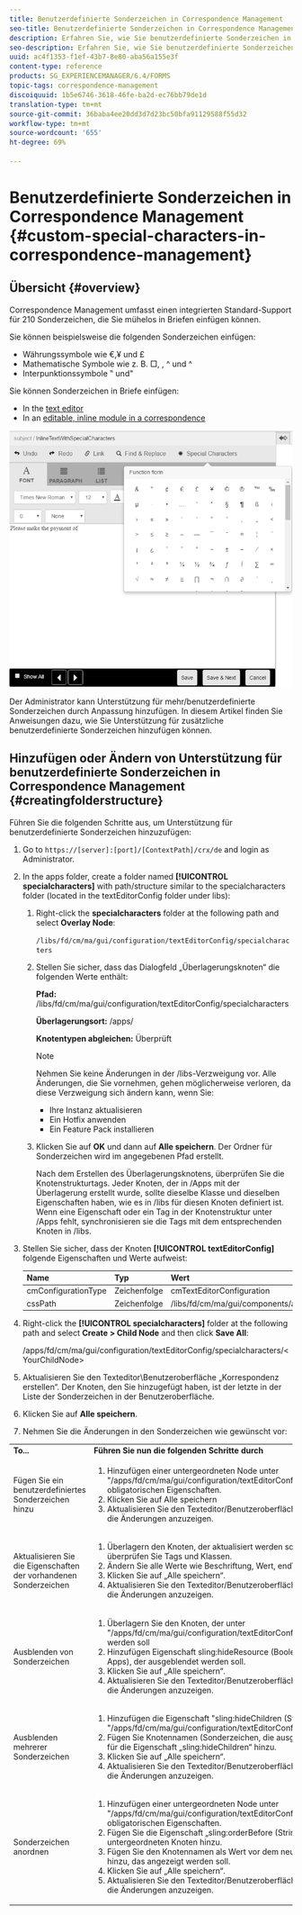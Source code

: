 ```yaml
---
title: Benutzerdefinierte Sonderzeichen in Correspondence Management
seo-title: Benutzerdefinierte Sonderzeichen in Correspondence Management
description: Erfahren Sie, wie Sie benutzerdefinierte Sonderzeichen in Correspondence Management hinzufügen.
seo-description: Erfahren Sie, wie Sie benutzerdefinierte Sonderzeichen in Correspondence Management hinzufügen.
uuid: ac4f1353-f1ef-43b7-8e80-aba56a155e3f
content-type: reference
products: SG_EXPERIENCEMANAGER/6.4/FORMS
topic-tags: correspondence-management
discoiquuid: 1b5e6746-3618-46fe-ba2d-ec76bb79de1d
translation-type: tm+mt
source-git-commit: 36baba4ee20dd3d7d23bc50bfa91129588f55d32
workflow-type: tm+mt
source-wordcount: '655'
ht-degree: 69%

---
```



# Benutzerdefinierte Sonderzeichen in Correspondence Management {#custom-special-characters-in-correspondence-management}

## Übersicht {#overview}

Correspondence Management umfasst einen integrierten Standard-Support für 210 Sonderzeichen, die Sie mühelos in Briefen einfügen können.

Sie können beispielsweise die folgenden Sonderzeichen einfügen:

* Währungssymbole wie €,¥ und £
* Mathematische Symbole wie z. B. □, , ^ und ^
* Interpunktionssymbole ‟ und&quot;

Sie können Sonderzeichen in Briefe einfügen:

* In the [text editor](/help/forms/using/document-fragments.md#createtext)
* In an [editable, inline module in a correspondence](/help/forms/using/create-correspondence.md#managecontent)

![specialcharaktersinlinemodul](assets/specialcharactersinlinemodule.png)

Der Administrator kann Unterstützung für mehr/benutzerdefinierte Sonderzeichen durch Anpassung hinzufügen. In diesem Artikel finden Sie Anweisungen dazu, wie Sie Unterstützung für zusätzliche benutzerdefinierte Sonderzeichen hinzufügen können.

## Hinzufügen oder Ändern von Unterstützung für benutzerdefinierte Sonderzeichen in Correspondence Management {#creatingfolderstructure}

Führen Sie die folgenden Schritte aus, um Unterstützung für benutzerdefinierte Sonderzeichen hinzuzufügen:

1. Go to `https://[server]:[port]/[ContextPath]/crx/de` and login as Administrator.
1. In the apps folder, create a folder named **[!UICONTROL specialcharacters]** with path/structure similar to the specialcharacters folder (located in the textEditorConfig folder under libs):

   1. Right-click the **specialcharacters** folder at the following path and select **Overlay Node**:

      `/libs/fd/cm/ma/gui/configuration/textEditorConfig/specialcharacters`

   1. Stellen Sie sicher, dass das Dialogfeld „Überlagerungsknoten“ die folgenden Werte enthält:

      **Pfad:** /libs/fd/cm/ma/gui/configuration/textEditorConfig/specialcharacters

      **Überlagerungsort:** /apps/

      **Knotentypen abgleichen:** Überprüft

      >[!NOTE]
      >
      >Nehmen Sie keine Änderungen in der /libs-Verzweigung vor. Alle Änderungen, die Sie vornehmen, gehen möglicherweise verloren, da diese Verzweigung sich ändern kann, wenn Sie:
      >
      >* Ihre Instanz aktualisieren
      >* Ein Hotfix anwenden
      >* Ein Feature Pack installieren


   1. Klicken Sie auf **OK** und dann auf **Alle speichern**. Der Ordner für Sonderzeichen wird im angegebenen Pfad erstellt.

      Nach dem Erstellen des Überlagerungsknotens, überprüfen Sie die Knotenstrukturtags. Jeder Knoten, der in /Apps mit der Überlagerung erstellt wurde, sollte dieselbe Klasse und dieselben Eigenschaften haben, wie es in /libs für diesen Knoten definiert ist. Wenn eine Eigenschaft oder ein Tag in der Knotenstruktur unter /Apps fehlt, synchronisieren sie die Tags mit dem entsprechenden Knoten in /libs.

1. Stellen Sie sicher, dass der Knoten **[!UICONTROL textEditorConfig]** folgende Eigenschaften und Werte aufweist:

   | Name | Typ | Wert |
   |---|---|---|
   | cmConfigurationType | Zeichenfolge | cmTextEditorConfiguration |
   | cssPath | Zeichenfolge | /libs/fd/cm/ma/gui/components/admin/createasset/textcontrol/clientlibs/textcontrol |

1. Right-click the **[!UICONTROL specialcharacters]** folder at the following path and select **Create > Child Node** and then click **Save All**:

   /apps/fd/cm/ma/gui/configuration/textEditorConfig/specialcharacters/&lt;YourChildNode>

1. Aktualisieren Sie den Texteditor\Benutzeroberfläche „Korrespondenz erstellen“. Der Knoten, den Sie hinzugefügt haben, ist der letzte in der Liste der Sonderzeichen in der Benutzeroberfläche.
1. Klicken Sie auf **Alle speichern**.
1. Nehmen Sie die Änderungen in den Sonderzeichen wie gewünscht vor:

<table> 
 <tbody> 
  <tr> 
   <td><strong>To...</strong></td> 
   <td><strong>Führen Sie nun die folgenden Schritte durch</strong></td> 
  </tr> 
  <tr> 
   <td>Fügen Sie ein benutzerdefiniertes Sonderzeichen hinzu</td> 
   <td> 
    <ol> 
     <li>Hinzufügen einer untergeordneten Node unter "/apps/fd/cm/ma/gui/configuration/textEditorConfig/specialcharacters"mit obligatorischen Eigenschaften.</li> 
     <li>Klicken Sie auf Alle speichern</li> 
     <li>Aktualisieren Sie den Texteditor/Benutzeroberfläche „Korrespondenz erstellen“, um die Änderungen anzuzeigen.</li> 
    </ol> </td> 
  </tr> 
  <tr> 
   <td>Aktualisieren Sie die Eigenschaften der vorhandenen Sonderzeichen</td> 
   <td> 
    <ol> 
     <li>Überlagern den Knoten, der aktualisiert werden soll, wie oben erläutert und überprüfen Sie Tags und Klassen.</li> 
     <li>Ändern Sie alle Werte wie Beschriftung, Wert, endValue und multipleCaption. </li> 
     <li>Klicken Sie auf „Alle speichern“. </li> 
     <li>Aktualisieren Sie den Texteditor/Benutzeroberfläche „Korrespondenz erstellen“, um die Änderungen anzuzeigen.</li> 
    </ol> </td> 
  </tr> 
  <tr> 
   <td>Ausblenden von Sonderzeichen</td> 
   <td> 
    <ol> 
     <li>Überlagern Sie den Knoten, der unter "/apps/fd/cm/ma/gui/configuration/textEditorConfig/specialcharacters"ausgeblendet werden soll</li> 
     <li>Hinzufügen Eigenschaft sling:hideResource (Boolescher Wert) auf den Knoten (unter Apps), der ausgeblendet werden soll. </li> 
     <li>Klicken Sie auf „Alle speichern“. </li> 
     <li>Aktualisieren Sie den Texteditor/Benutzeroberfläche „Korrespondenz erstellen“, um die Änderungen anzuzeigen.<br /> </li> 
    </ol> </td> 
  </tr> 
  <tr> 
   <td>Ausblenden mehrerer Sonderzeichen</td> 
   <td> 
    <ol> 
     <li>Hinzufügen die Eigenschaft "sling:hideChildren (String oder String[])"in "/apps/fd/cm/ma/gui/configuration/textEditorConfig/specialcharacters". </li> 
     <li>Fügen Sie Knotennamen (Sonderzeichen, die ausgeblendet werden sollen) als Werte für die Eigenschaft „sling:hideChildren“ hinzu. </li> 
     <li>Klicken Sie auf „Alle speichern“. </li> 
     <li>Aktualisieren Sie den Texteditor/Benutzeroberfläche „Korrespondenz erstellen“, um die Änderungen anzuzeigen.<br />  </li> 
    </ol> </td> 
  </tr> 
  <tr> 
   <td>Sonderzeichen anordnen</td> 
   <td> 
    <ol> 
     <li>Hinzufügen einer untergeordneten Node unter "/apps/fd/cm/ma/gui/configuration/textEditorConfig/specialcharacters"mit obligatorischen Eigenschaften. </li> 
     <li>Fügen Sie die Eigenschaft „sling:orderBefore (String)“ zum neu erstellten untergeordneten Knoten hinzu. </li> 
     <li>Fügen Sie den Knotennamen als Wert vor dem neu hinzugefügten Sonderzeichen hinzu, das angezeigt werden soll. </li> 
     <li>Klicken Sie auf „Alle speichern“. </li> 
     <li>Aktualisieren Sie den Texteditor/Benutzeroberfläche „Korrespondenz erstellen“, um die Änderungen anzuzeigen.<br /> </li> 
    </ol> </td> 
  </tr> 
 </tbody> 
</table>

